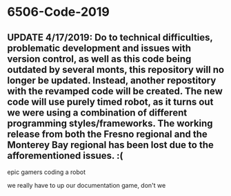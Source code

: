 # 6506-Code-2019
UPDATE 4/17/2019:  Do to technical difficulties, problematic development and issues with version control, as well as this code being outdated by several monts, this repository will no longer be updated.  Instead, another repostitory with the revamped code will be created.  The new code will use purely timed robot, as it turns out we were using a combination of different programming styles/frameworks.  The working release from both the Fresno regional and the Monterey Bay regional has been lost due to the afforementioned issues.  :(
------------------------------------------------------------------------------------------
epic gamers coding a robot

we really have to up our documentation game, don't we

